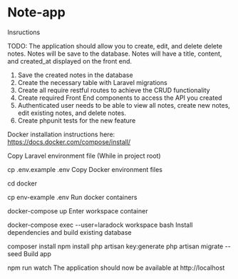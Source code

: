 # Note-app

Insructions

TODO: The application should allow you to create, edit, and delete delete notes. Notes will be save to the database. Notes will have a title, content, and created_at displayed on the front end.

1. Save the created notes in the database
2. Create the necessary table with Laravel migrations
3. Create all require restful routes to achieve the CRUD functionality
4. Create required Front End components to access the API you created
5. Authenticated user needs to be able to view all notes, create new notes, edit existing notes, and delete notes.
6. Create phpunit tests for the new feature

Docker installation instructions here: https://docs.docker.com/compose/install/

Copy Laravel environment file (While in project root)

cp .env.example .env
Copy Docker environment files

cd docker

cp env-example .env
Run docker containers

docker-compose up
Enter workspace container

docker-compose exec --user=laradock workspace bash
Install dependencies and build existing database

composer install
npm install
php artisan key:generate
php artisan migrate --seed
Build app

npm run watch
The application should now be available at http://localhost
